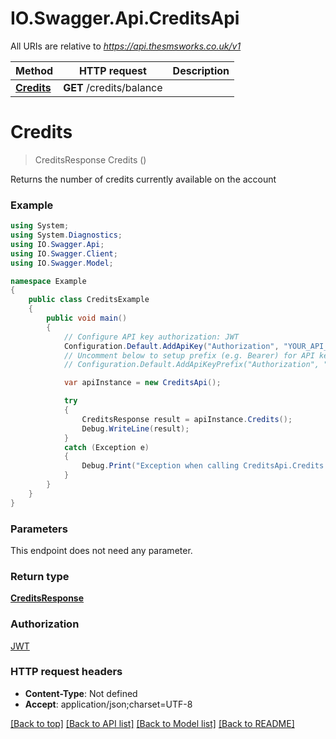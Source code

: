# IO.Swagger.Api.CreditsApi

All URIs are relative to *https://api.thesmsworks.co.uk/v1*

Method | HTTP request | Description
------------- | ------------- | -------------
[**Credits**](CreditsApi.md#credits) | **GET** /credits/balance | 

<a name="credits"></a>
# **Credits**
> CreditsResponse Credits ()



Returns the number of credits currently available on the account

### Example
```csharp
using System;
using System.Diagnostics;
using IO.Swagger.Api;
using IO.Swagger.Client;
using IO.Swagger.Model;

namespace Example
{
    public class CreditsExample
    {
        public void main()
        {
            // Configure API key authorization: JWT
            Configuration.Default.AddApiKey("Authorization", "YOUR_API_KEY");
            // Uncomment below to setup prefix (e.g. Bearer) for API key, if needed
            // Configuration.Default.AddApiKeyPrefix("Authorization", "Bearer");

            var apiInstance = new CreditsApi();

            try
            {
                CreditsResponse result = apiInstance.Credits();
                Debug.WriteLine(result);
            }
            catch (Exception e)
            {
                Debug.Print("Exception when calling CreditsApi.Credits: " + e.Message );
            }
        }
    }
}
```

### Parameters
This endpoint does not need any parameter.

### Return type

[**CreditsResponse**](CreditsResponse.md)

### Authorization

[JWT](../README.md#JWT)

### HTTP request headers

 - **Content-Type**: Not defined
 - **Accept**: application/json;charset=UTF-8

[[Back to top]](#) [[Back to API list]](../README.md#documentation-for-api-endpoints) [[Back to Model list]](../README.md#documentation-for-models) [[Back to README]](../README.md)
